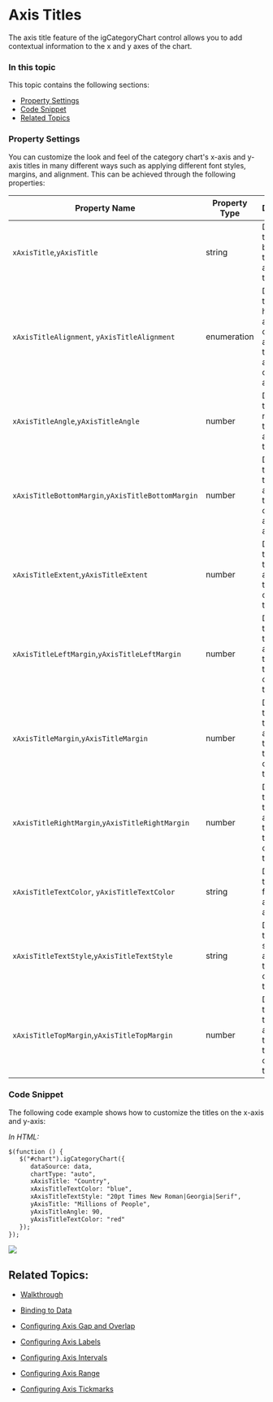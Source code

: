 ﻿<!--
|metadata|
{
    "fileName": "categorychart-configuring-axis-titles",
    "controlName": "igCategoryChart",
    "tags": ["API", "CategoryChart", "Axes"]
}
|metadata|
-->

# Axis Titles
The axis title feature of the igCategoryChart control allows you to add contextual information to the x and y axes of the chart.

### In this topic

This topic contains the following sections:

- [Property Settings](#propertysettings)
- [Code Snippet](#codesnippet)
- [Related Topics](#relatedtopics)

### <a id="propertysettings"/>Property Settings
You can customize the look and feel of the category chart's x-axis and y-axis titles in many different ways such as applying different font styles, margins, and alignment. This can be achieved through the following properties:

Property Name|Property Type|Description
---|---|---
`xAxisTitle`,`yAxisTitle`|string|Determines the text to be used for the x-axis and y-axis title
`xAxisTitleAlignment`, `yAxisTitleAlignment`|enumeration|Determines the horizontal alignment of the x-axis and the vertical alignment of the y-axis 
`xAxisTitleAngle`,`yAxisTitleAngle`|number|Determines the angle rotation for the x-axis and y-axis titles
`xAxisTitleBottomMargin`,`yAxisTitleBottomMargin`|number|Determines the margin to be applied to the bottom of the x-axis or y-axis title
`xAxisTitleExtent`,`yAxisTitleExtent`|number|Determines the extent to be applied to the x-axis or y-axis title
`xAxisTitleLeftMargin`,`yAxisTitleLeftMargin`|number|Determines the margin to be applied to the left of the x-axis or y-axis title
`xAxisTitleMargin`,`yAxisTitleMargin`|number|Determines the margin to be applied to the top of the x-axis or y-axis title
`xAxisTitleRightMargin`,`yAxisTitleRightMargin`|number|Determines the margin to be applied to the right of the x-axis or y-axis title
`xAxisTitleTextColor`, `yAxisTitleTextColor`|string|Determines the color for the x-axis or y-axis title
`xAxisTitleTextStyle`,`yAxisTitleTextStyle`|string|Determines the font styles to be applied to the x-axis or y-axis title
`xAxisTitleTopMargin`,`yAxisTitleTopMargin`|number|Determines the margin to be applied to the top of the x-axis or y-axis title

### <a id="codesnippets"/>Code Snippet
The following code example shows how to customize the titles on the x-axis and y-axis:

*In HTML:*

```html
$(function () {
   $("#chart").igCategoryChart({
      dataSource: data,
      chartType: "auto",
      xAxisTitle: "Country",
      xAxisTitleTextColor: "blue",
      xAxisTitleTextStyle: "20pt Times New Roman|Georgia|Serif",
      yAxisTitle: "Millions of People",
      yAxisTitleAngle: 90,
      yAxisTitleTextColor: "red"
   });
});
```

![](images/categorychart_configuring_axis_titles_01.png)

## <a id="relatedtopics"/>Related Topics:

- [Walkthrough](categorychart-walkthrough.html)

- [Binding to Data](categorychart-binding-to-data.html)

- [Configuring Axis Gap and Overlap](configuring-axis-gap-and-overlap.html)

- [Configuring Axis Labels](configuring-axis-labels.html)

- [Configuring Axis Intervals](configuring-axis-intervals.html)

- [Configuring Axis Range](configuring-axis-range.html)

- [Configuring Axis Tickmarks](configuring-axis-tickmarks.html)
